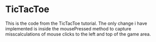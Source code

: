 # TicTacToe
This is the code from the TicTacToe tutorial.
The only change i have implemented is inside the mousePressed method to capture misscalculations of mouse clicks to the left and top of the game area.
